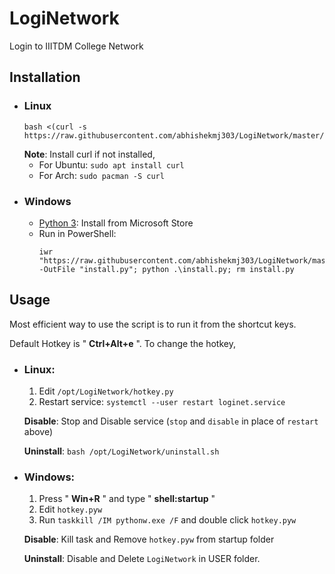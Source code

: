 # LogiNetwork
Login to IIITDM College Network

## Installation
- ### Linux
  ```
  bash <(curl -s https://raw.githubusercontent.com/abhishekmj303/LogiNetwork/master/linux/install.sh)
  ```
  **Note**: Install curl if not installed,
    - For Ubuntu: `sudo apt install curl`
    - For Arch: `sudo pacman -S curl`
- ### Windows
  - [Python 3](https://apps.microsoft.com/store/detail/python-310/9PJPW5LDXLZ5): Install from Microsoft Store
  - Run in PowerShell:
      ```
      iwr "https://raw.githubusercontent.com/abhishekmj303/LogiNetwork/master/win/install.py" -OutFile "install.py"; python .\install.py; rm install.py
      ```

## Usage
Most efficient way to use the script is to run it from the shortcut keys.

Default Hotkey is " **Ctrl+Alt+e** ". To change the hotkey,

- ### Linux:
  1. Edit `/opt/LogiNetwork/hotkey.py`
  2. Restart service: ```systemctl --user restart loginet.service```

  __Disable__: Stop and Disable service (`stop` and `disable` in place of `restart` above)

  __Uninstall__: `bash /opt/LogiNetwork/uninstall.sh`
- ### Windows: 
  1. Press " **Win+R** " and type " **shell:startup** "
  2. Edit `hotkey.pyw`
  3. Run `taskkill /IM pythonw.exe /F` and double click `hotkey.pyw`

  __Disable__: Kill task and Remove `hotkey.pyw` from startup folder
  
  __Uninstall__: Disable and Delete `LogiNetwork` in USER folder.